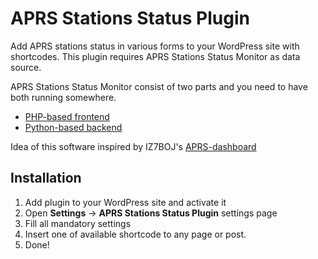 # APRS Stations Status Plugin

Add APRS stations status in various forms to your WordPress site with shortcodes.
This plugin requires APRS Stations Status Monitor as data source.

APRS Stations Status Monitor consist of two parts and you need to have both running somewhere.
* [PHP-based frontend](https://github.com/mkbodanu4/aprs-stations-status-monitor-frontend)
* [Python-based backend](https://github.com/mkbodanu4/aprs-stations-status-monitor-backend)

Idea of this software inspired by IZ7BOJ's [APRS-dashboard](https://github.com/IZ7BOJ/APRS_dashboard)

## Installation

1. Add plugin to your WordPress site and activate it
2. Open **Settings** -> **APRS Stations Status Plugin** settings page
3. Fill all mandatory settings
5. Insert one of available shortcode to any page or post.
6. Done!
